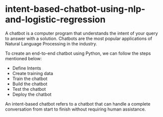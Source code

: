 # intent-based-chatbot-using-nlp-and-logistic-regression

A chatbot is a computer program that understands the intent of your query to answer with a solution. Chatbots are the most popular applications of Natural Language Processing in the industry. 

To create an end-to-end chatbot using Python, we can follow the steps mentioned below:

- Define Intents
- Create training data
- Train the chatbot
- Build the chatbot
- Test the chatbot
- Deploy the chatbot


An intent-based chatbot refers to a chatbot that can handle a complete conversation from start to finish without requiring human assistance. 
